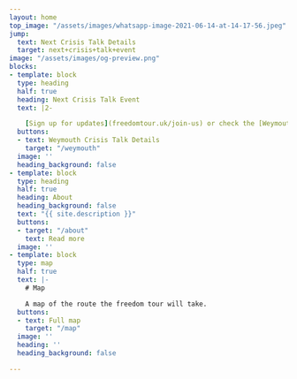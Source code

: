 ```yaml
---
layout: home
top_image: "/assets/images/whatsapp-image-2021-06-14-at-14-17-56.jpeg"
jump:
  text: Next Crisis Talk Details
  target: next+crisis+talk+event
image: "/assets/images/og-preview.png"
blocks:
- template: block
  type: heading
  half: true
  heading: Next Crisis Talk Event
  text: |2-

    [Sign up for updates](freedomtour.uk/join-us) or check the [Weymouth details page](freedomtour.uk/weymouth).
  buttons:
  - text: Weymouth Crisis Talk Details
    target: "/weymouth"
  image: ''
  heading_background: false
- template: block
  type: heading
  half: true
  heading: About
  heading_background: false
  text: "{{ site.description }}"
  buttons:
  - target: "/about"
    text: Read more
  image: ''
- template: block
  type: map
  half: true
  text: |-
    # Map

    A map of the route the freedom tour will take.
  buttons:
  - text: Full map
    target: "/map"
  image: ''
  heading: ''
  heading_background: false

---
```

